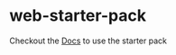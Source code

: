 # web-starter-pack

Checkout the [Docs](https://devless.gitbooks.io/devless-docs-1-3-0/content/building-an-app-with-devless.html) to use the starter pack 
